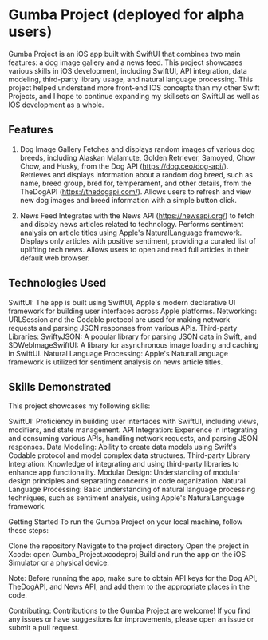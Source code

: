 # Gumba Project (deployed for alpha users)
Gumba Project is an iOS app built with SwiftUI that combines two main features: a dog image gallery and a news feed. This project showcases various skills in iOS development, including SwiftUI, API integration, data modeling, third-party library usage, and natural language processing. This project helped understand more front-end IOS concepts than my other Swift Projects, and I hope to continue expanding my skillsets on SwiftUI as well as IOS development as a whole.

## Features

1. Dog Image Gallery
Fetches and displays random images of various dog breeds, including Alaskan Malamute, Golden Retriever, Samoyed, Chow Chow, and Husky, from the Dog API (https://dog.ceo/dog-api/).
Retrieves and displays information about a random dog breed, such as name, breed group, bred for, temperament, and other details, from the TheDogAPI (https://thedogapi.com/).
Allows users to refresh and view new dog images and breed information with a simple button click.

2. News Feed
Integrates with the News API (https://newsapi.org/) to fetch and display news articles related to technology.
Performs sentiment analysis on article titles using Apple's NaturalLanguage framework.
Displays only articles with positive sentiment, providing a curated list of uplifting tech news.
Allows users to open and read full articles in their default web browser.

## Technologies Used

SwiftUI: The app is built using SwiftUI, Apple's modern declarative UI framework for building user interfaces across Apple platforms.
Networking: URLSession and the Codable protocol are used for making network requests and parsing JSON responses from various APIs.
Third-party Libraries: SwiftyJSON: A popular library for parsing JSON data in Swift, and SDWebImageSwiftUI: A library for asynchronous image loading and caching in SwiftUI.
Natural Language Processing: Apple's NaturalLanguage framework is utilized for sentiment analysis on news article titles.

## Skills Demonstrated
This project showcases my following skills:

SwiftUI: Proficiency in building user interfaces with SwiftUI, including views, modifiers, and state management.
API Integration: Experience in integrating and consuming various APIs, handling network requests, and parsing JSON responses.
Data Modeling: Ability to create data models using Swift's Codable protocol and model complex data structures.
Third-party Library Integration: Knowledge of integrating and using third-party libraries to enhance app functionality.
Modular Design: Understanding of modular design principles and separating concerns in code organization.
Natural Language Processing: Basic understanding of natural language processing techniques, such as sentiment analysis, using Apple's NaturalLanguage framework.

Getting Started
To run the Gumba Project on your local machine, follow these steps:

Clone the repository
Navigate to the project directory
Open the project in Xcode: open Gumba_Project.xcodeproj
Build and run the app on the iOS Simulator or a physical device.

Note: Before running the app, make sure to obtain API keys for the Dog API, TheDogAPI, and News API, and add them to the appropriate places in the code.

Contributing:
Contributions to the Gumba Project are welcome! If you find any issues or have suggestions for improvements, please open an issue or submit a pull request.
